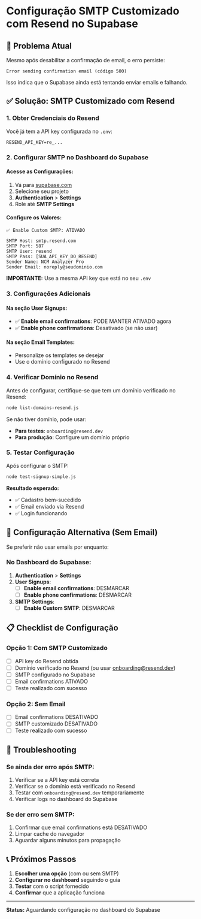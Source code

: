 # Configuração SMTP Customizado com Resend no Supabase

## 🚨 Problema Atual

Mesmo após desabilitar a confirmação de email, o erro persiste:
```
Error sending confirmation email (código 500)
```

Isso indica que o Supabase ainda está tentando enviar emails e falhando.

## ✅ Solução: SMTP Customizado com Resend

### 1. **Obter Credenciais do Resend**

Você já tem a API key configurada no `.env`:
```
RESEND_API_KEY=re_...
```

### 2. **Configurar SMTP no Dashboard do Supabase**

#### Acesse as Configurações:
1. Vá para [supabase.com](https://supabase.com)
2. Selecione seu projeto
3. **Authentication** > **Settings**
4. Role até **SMTP Settings**

#### Configure os Valores:
```
✅ Enable Custom SMTP: ATIVADO

SMTP Host: smtp.resend.com
SMTP Port: 587
SMTP User: resend
SMTP Pass: [SUA_API_KEY_DO_RESEND]
Sender Name: NCM Analyzer Pro
Sender Email: noreply@seudominio.com
```

**IMPORTANTE:** Use a mesma API key que está no seu `.env`

### 3. **Configurações Adicionais**

#### Na seção **User Signups**:
- ✅ **Enable email confirmations**: PODE MANTER ATIVADO agora
- ✅ **Enable phone confirmations**: Desativado (se não usar)

#### Na seção **Email Templates**:
- Personalize os templates se desejar
- Use o domínio configurado no Resend

### 4. **Verificar Domínio no Resend**

Antes de configurar, certifique-se que tem um domínio verificado no Resend:

```bash
node list-domains-resend.js
```

Se não tiver domínio, pode usar:
- **Para testes**: `onboarding@resend.dev`
- **Para produção**: Configure um domínio próprio

### 5. **Testar Configuração**

Após configurar o SMTP:

```bash
node test-signup-simple.js
```

**Resultado esperado:**
- ✅ Cadastro bem-sucedido
- ✅ Email enviado via Resend
- ✅ Login funcionando

## 🔧 Configuração Alternativa (Sem Email)

Se preferir não usar emails por enquanto:

### No Dashboard do Supabase:
1. **Authentication** > **Settings**
2. **User Signups**:
   - ☐ **Enable email confirmations**: DESMARCAR
   - ☐ **Enable phone confirmations**: DESMARCAR
3. **SMTP Settings**:
   - ☐ **Enable Custom SMTP**: DESMARCAR

## 📋 Checklist de Configuração

### Opção 1: Com SMTP Customizado
- [ ] API key do Resend obtida
- [ ] Domínio verificado no Resend (ou usar onboarding@resend.dev)
- [ ] SMTP configurado no Supabase
- [ ] Email confirmations ATIVADO
- [ ] Teste realizado com sucesso

### Opção 2: Sem Email
- [ ] Email confirmations DESATIVADO
- [ ] SMTP customizado DESATIVADO
- [ ] Teste realizado com sucesso

## 🚨 Troubleshooting

### Se ainda der erro após SMTP:
1. Verificar se a API key está correta
2. Verificar se o domínio está verificado no Resend
3. Testar com `onboarding@resend.dev` temporariamente
4. Verificar logs no dashboard do Supabase

### Se der erro sem SMTP:
1. Confirmar que email confirmations está DESATIVADO
2. Limpar cache do navegador
3. Aguardar alguns minutos para propagação

## 📞 Próximos Passos

1. **Escolher uma opção** (com ou sem SMTP)
2. **Configurar no dashboard** seguindo o guia
3. **Testar** com o script fornecido
4. **Confirmar** que a aplicação funciona

---

**Status:** Aguardando configuração no dashboard do Supabase